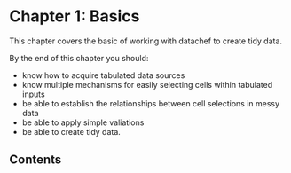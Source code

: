# Chapter 1: Basics

This chapter covers the basic of working with datachef to create tidy data.

By the end of this chapter you should:

- know how to acquire tabulated data sources
- know multiple mechanisms for easily selecting cells within tabulated inputs
- be able to establish the relationships between cell selections in messy data
- be able to apply simple valiations
- be able to create tidy data.

## Contents

```{tableofcontents}
```